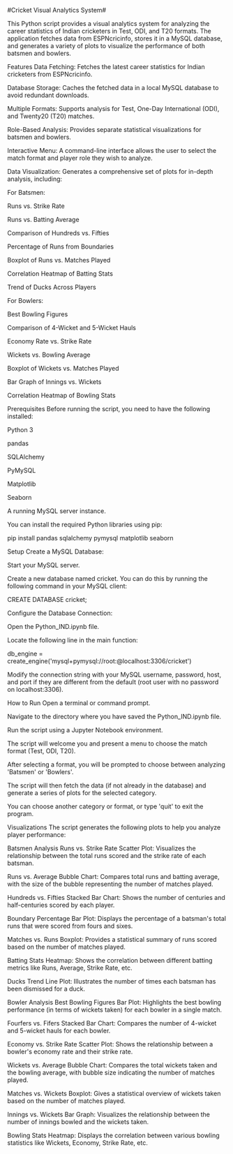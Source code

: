 #Cricket Visual Analytics System#

This Python script provides a visual analytics system for analyzing the career statistics of Indian cricketers in Test, ODI, and T20 formats. The application fetches data from ESPNcricinfo, stores it in a MySQL database, and generates a variety of plots to visualize the performance of both batsmen and bowlers.

Features
Data Fetching: Fetches the latest career statistics for Indian cricketers from ESPNcricinfo.

Database Storage: Caches the fetched data in a local MySQL database to avoid redundant downloads.

Multiple Formats: Supports analysis for Test, One-Day International (ODI), and Twenty20 (T20) matches.

Role-Based Analysis: Provides separate statistical visualizations for batsmen and bowlers.

Interactive Menu: A command-line interface allows the user to select the match format and player role they wish to analyze.

Data Visualization: Generates a comprehensive set of plots for in-depth analysis, including:

For Batsmen:

Runs vs. Strike Rate

Runs vs. Batting Average

Comparison of Hundreds vs. Fifties

Percentage of Runs from Boundaries

Boxplot of Runs vs. Matches Played

Correlation Heatmap of Batting Stats

Trend of Ducks Across Players

For Bowlers:

Best Bowling Figures

Comparison of 4-Wicket and 5-Wicket Hauls

Economy Rate vs. Strike Rate

Wickets vs. Bowling Average

Boxplot of Wickets vs. Matches Played

Bar Graph of Innings vs. Wickets

Correlation Heatmap of Bowling Stats

Prerequisites
Before running the script, you need to have the following installed:

Python 3

pandas

SQLAlchemy

PyMySQL

Matplotlib

Seaborn

A running MySQL server instance.

You can install the required Python libraries using pip:

pip install pandas sqlalchemy pymysql matplotlib seaborn

Setup
Create a MySQL Database:

Start your MySQL server.

Create a new database named cricket. You can do this by running the following command in your MySQL client:

CREATE DATABASE cricket;

Configure the Database Connection:

Open the Python_IND.ipynb file.

Locate the following line in the main function:

db_engine = create_engine('mysql+pymysql://root:@localhost:3306/cricket')

Modify the connection string with your MySQL username, password, host, and port if they are different from the default (root user with no password on localhost:3306).

How to Run
Open a terminal or command prompt.

Navigate to the directory where you have saved the Python_IND.ipynb file.

Run the script using a Jupyter Notebook environment.

The script will welcome you and present a menu to choose the match format (Test, ODI, T20).

After selecting a format, you will be prompted to choose between analyzing 'Batsmen' or 'Bowlers'.

The script will then fetch the data (if not already in the database) and generate a series of plots for the selected category.

You can choose another category or format, or type 'quit' to exit the program.

Visualizations
The script generates the following plots to help you analyze player performance:

Batsmen Analysis
Runs vs. Strike Rate Scatter Plot: Visualizes the relationship between the total runs scored and the strike rate of each batsman.

Runs vs. Average Bubble Chart: Compares total runs and batting average, with the size of the bubble representing the number of matches played.

Hundreds vs. Fifties Stacked Bar Chart: Shows the number of centuries and half-centuries scored by each player.

Boundary Percentage Bar Plot: Displays the percentage of a batsman's total runs that were scored from fours and sixes.

Matches vs. Runs Boxplot: Provides a statistical summary of runs scored based on the number of matches played.

Batting Stats Heatmap: Shows the correlation between different batting metrics like Runs, Average, Strike Rate, etc.

Ducks Trend Line Plot: Illustrates the number of times each batsman has been dismissed for a duck.

Bowler Analysis
Best Bowling Figures Bar Plot: Highlights the best bowling performance (in terms of wickets taken) for each bowler in a single match.

Fourfers vs. Fifers Stacked Bar Chart: Compares the number of 4-wicket and 5-wicket hauls for each bowler.

Economy vs. Strike Rate Scatter Plot: Shows the relationship between a bowler's economy rate and their strike rate.

Wickets vs. Average Bubble Chart: Compares the total wickets taken and the bowling average, with bubble size indicating the number of matches played.

Matches vs. Wickets Boxplot: Gives a statistical overview of wickets taken based on the number of matches played.

Innings vs. Wickets Bar Graph: Visualizes the relationship between the number of innings bowled and the wickets taken.

Bowling Stats Heatmap: Displays the correlation between various bowling statistics like Wickets, Economy, Strike Rate, etc.

